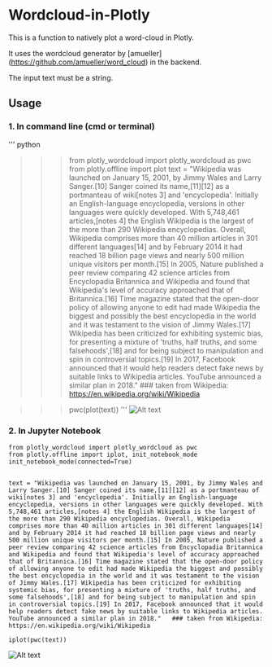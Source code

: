 # Wordcloud-in-Plotly

This is a function to natively plot a word-cloud in Plotly.

It uses the wordcloud generator by [amueller] (https://github.com/amueller/word_cloud) in the backend.

The input text must be a string.

## Usage

### 1. In command line (cmd or terminal)
'''
python
>>> from plotly_wordcloud import plotly_wordcloud as pwc
>>> from plotly.offline import plot
>>> text = "Wikipedia was launched on January 15, 2001, by Jimmy Wales and Larry Sanger.[10] Sanger coined its name,[11][12] as a portmanteau of wiki[notes 3] and 'encyclopedia'. Initially an English-language encyclopedia, versions in other languages were quickly developed. With 5,748,461 articles,[notes 4] the English Wikipedia is the largest of the more than 290 Wikipedia encyclopedias. Overall, Wikipedia comprises more than 40 million articles in 301 different languages[14] and by February 2014 it had reached 18 billion page views and nearly 500 million unique visitors per month.[15] In 2005, Nature published a peer review comparing 42 science articles from Encyclopadia Britannica and Wikipedia and found that Wikipedia's level of accuracy approached that of Britannica.[16] Time magazine stated that the open-door policy of allowing anyone to edit had made Wikipedia the biggest and possibly the best encyclopedia in the world and it was testament to the vision of Jimmy Wales.[17] Wikipedia has been criticized for exhibiting systemic bias, for presenting a mixture of 'truths, half truths, and some falsehoods',[18] and for being subject to manipulation and spin in controversial topics.[19] In 2017, Facebook announced that it would help readers detect fake news by suitable links to Wikipedia articles. YouTube announced a similar plan in 2018."   ### taken from Wikipedia: https://en.wikipedia.org/wiki/Wikipedia

>>> pwc(plot(text))
'''
![Alt text](C:\Users\h473\Desktop\Capture.PNG?raw=true "Optional Title")

### 2. In Jupyter Notebook

```
from plotly_wordcloud import plotly_wordcloud as pwc
from plotly.offline import iplot, init_notebook_mode
init_notebook_mode(connected=True)


text = "Wikipedia was launched on January 15, 2001, by Jimmy Wales and Larry Sanger.[10] Sanger coined its name,[11][12] as a portmanteau of wiki[notes 3] and 'encyclopedia'. Initially an English-language encyclopedia, versions in other languages were quickly developed. With 5,748,461 articles,[notes 4] the English Wikipedia is the largest of the more than 290 Wikipedia encyclopedias. Overall, Wikipedia comprises more than 40 million articles in 301 different languages[14] and by February 2014 it had reached 18 billion page views and nearly 500 million unique visitors per month.[15] In 2005, Nature published a peer review comparing 42 science articles from Encyclopadia Britannica and Wikipedia and found that Wikipedia's level of accuracy approached that of Britannica.[16] Time magazine stated that the open-door policy of allowing anyone to edit had made Wikipedia the biggest and possibly the best encyclopedia in the world and it was testament to the vision of Jimmy Wales.[17] Wikipedia has been criticized for exhibiting systemic bias, for presenting a mixture of 'truths, half truths, and some falsehoods',[18] and for being subject to manipulation and spin in controversial topics.[19] In 2017, Facebook announced that it would help readers detect fake news by suitable links to Wikipedia articles. YouTube announced a similar plan in 2018."   ### taken from Wikipedia: https://en.wikipedia.org/wiki/Wikipedia

iplot(pwc(text))
```
![Alt text](C:\Users\h473\Desktop\Untitled.png?raw=true "Optional Title 2")

